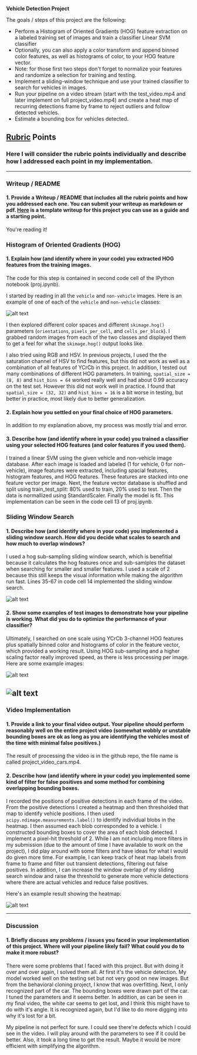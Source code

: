 **Vehicle Detection Project**

The goals / steps of this project are the following:

* Perform a Histogram of Oriented Gradients (HOG) feature extraction on a labeled training set of images and train a classifier Linear SVM classifier
* Optionally, you can also apply a color transform and append binned color features, as well as histograms of color, to your HOG feature vector. 
* Note: for those first two steps don't forget to normalize your features and randomize a selection for training and testing.
* Implement a sliding-window technique and use your trained classifier to search for vehicles in images.
* Run your pipeline on a video stream (start with the test_video.mp4 and later implement on full project_video.mp4) and create a heat map of recurring detections frame by frame to reject outliers and follow detected vehicles.
* Estimate a bounding box for vehicles detected.

[//]: # "Image References"
[image1]: ./examples/car_not_car.png
[image2]: ./examples/HOG_example.jpg
[image3]: ./examples/sliding_windows.jpg
[image4]: ./output_images/pipeline1.png
[image44]: ./output_images/pipeline2.png
[image5]: ./examples/bboxes_and_heat.png
[image6]: ./examples/labels_map.png
[image7]: ./examples/output_bboxes.png
[image8]: ./output_images/heatmap.png


## [Rubric](https://review.udacity.com/#!/rubrics/513/view) Points
### Here I will consider the rubric points individually and describe how I addressed each point in my implementation.  

---
### Writeup / README

#### 1. Provide a Writeup / README that includes all the rubric points and how you addressed each one.  You can submit your writeup as markdown or pdf.  [Here](https://github.com/udacity/CarND-Vehicle-Detection/blob/master/writeup_template.md) is a template writeup for this project you can use as a guide and a starting point.  

You're reading it!

### Histogram of Oriented Gradients (HOG)

#### 1. Explain how (and identify where in your code) you extracted HOG features from the training images.

The code for this step is contained in second code cell of the IPython notebook (proj.ipynb).  

I started by reading in all the `vehicle` and `non-vehicle` images.  Here is an example of one of each of the `vehicle` and `non-vehicle` classes:

![alt text][image1]

I then explored different color spaces and different `skimage.hog()` parameters (`orientations`, `pixels_per_cell`, and `cells_per_block`).  I grabbed random images from each of the two classes and displayed them to get a feel for what the `skimage.hog()` output looks like.

I also tried using RGB and HSV. In previous projects, I used the the saturation channel of HSV to find features, but this did not work as well as a combination of all features of YCrCb in this project. In addition, I tested out many combinations of different HOG parameters. In training, `spatial_size = (8, 8)` and `hist_bins = 64` worked really well and had about 0.99 accuracy on the test set. However this did not work well in practice. I found that `spatial_size = (32, 32)` and `hist_bins = 16` is a bit worse in testing, but better in practice, most likely due to better generalization.

#### 2. Explain how you settled on your final choice of HOG parameters.

In addition to my explanation above, my process was mostly trial and error.

#### 3. Describe how (and identify where in your code) you trained a classifier using your selected HOG features (and color features if you used them).

I trained a linear SVM using the given vehicle and non-vehicle image database. After each image is loaded and labeled (1 for vehicle, 0 for non-vehicle), image features were extracted, including spacial features, histogram features, and HOG features. These features are stacked into one feature vector per image. Next, the feature vector database is shuffled and split using train_test_split: 80% used to train, 20% used to test. Then the data is normallized using StandardScaler. Finally the model is fit. This implementation can be seen in the code cell 13 of proj.ipynb.

### Sliding Window Search

#### 1. Describe how (and identify where in your code) you implemented a sliding window search.  How did you decide what scales to search and how much to overlap windows?

I used a hog sub-sampling sliding window search, which is benefitial because it calculates the hog features once and sub-samlples the dataset when searching for smaller and smaller features. I used a scale of 2 because this still keeps the visual information while making the algorithm run fast. Lines 35-67 in code cell 14 implemented the sliding window search.

![alt text][image3]

#### 2. Show some examples of test images to demonstrate how your pipeline is working.  What did you do to optimize the performance of your classifier?

Ultimately, I searched on one scale using YCrCb 3-channel HOG features plus spatially binned color and histograms of color in the feature vector, which provided a working result. Using HOG sub-sampling and a higher scaling factor really improved speed, as there is less processing per image. Here are some example images:

![alt text][image4]

![alt text][image44]
---

### Video Implementation

#### 1. Provide a link to your final video output.  Your pipeline should perform reasonably well on the entire project video (somewhat wobbly or unstable bounding boxes are ok as long as you are identifying the vehicles most of the time with minimal false positives.)

The result of processing the video is in the github repo, the file name is called project_video_cars.mp4.


#### 2. Describe how (and identify where in your code) you implemented some kind of filter for false positives and some method for combining overlapping bounding boxes.

I recorded the positions of positive detections in each frame of the video.  From the positive detections I created a heatmap and then thresholded that map to identify vehicle positions.  I then used `scipy.ndimage.measurements.label()` to identify individual blobs in the heatmap. I then assumed each blob corresponded to a vehicle.  I constructed bounding boxes to cover the area of each blob detected.  I implement a pixel-hit threshold of 2. While I am not including more filters in my submission (due to the amount of time I have available to work on the project), I did play around with some filters and have ideas for what I would do given more time. For example, I can keep track of heat map labels from frame to frame and filter out transient detections, filtering out false positives. In addition, I can increase the window overlap of my sliding search window and raise the threshold to generate more vehicle detections where there are actual vehicles and reduce false positives.

Here's an example result showing the heatmap:

![alt text][image8]

---

### Discussion

#### 1. Briefly discuss any problems / issues you faced in your implementation of this project.  Where will your pipeline likely fail?  What could you do to make it more robust?

There were some problems that I faced with this project. But with doing it over and over again, I solved them all. At first it's the vehicle detection. My model worked well on the testing set but not very good on new images. But from the behavioral cloning project, I know that was overfitting. Next, I only recognized part of the car. The bounding boxes were drawn part of the car. I tuned the parameters and it seems better. In addition, as can be seen in my final video, the white car seems to get lost, and I think this might have to do with it's angle. It is recognized again, but I'd like to do more digging into why it's lost for a bit.

My pipeline is not perfect for sure. I could see there're defects which I could see in the video. I will play around with the parameters to see if it could be better. Also, it took a long time to get the result. Maybe it would be more efficient with simplifying the algorithm.

